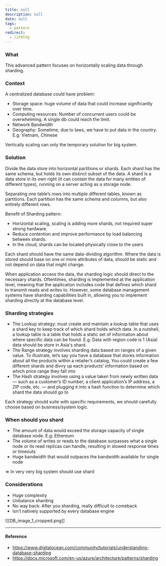 ```yaml
---
title: null
description: null
date: null
tags:
  - pattern
redirect:
  - /iF0lVg
---
```


### What

This advanced pattern focuses on horizontally scaling data through sharding.

### Context

A centralized database could have problem:

- Storage space: huge volume of data that could increase significantly over time.
- Computing resources: Number of concurrent users could be overwhelming. A single db could reach the limit.
- Network Bandwidth
- Geography: Sometime, due to laws, we have to put data in the country. E.g: Vietnam, Chinese

Vertically scaling can only the temporary solution for big system.

### Solution

Divide the data store into horizontal partitions or shards. Each shard has the same schema, but holds its own distinct subset of the data. A shard is a data store in its own right (it can contain the data for many entities of different types), running on a server acting as a storage node.

Separating one table’s rows into multiple different tables, known as partitions. Each partition has the same schema and columns, but also entirely different rows.

Benefit of Sharding pattern:

- Horizontal scaling, scaling is adding more shards, not required super strong hardware.
- Reduce contention and improve performance by load balancing between shards.
- In the cloud, shards can be located physically close to the users

Each shard should have the same data-dividing algorithm. Where the data is stored should base on one or more attributes of data, should be static and not depend on data that might change.

When application access the data, the sharding logic should direct to the necessary shards. Oftentimes, sharding is implemented at the application level, meaning that the application includes code that defines which shard to transmit reads and writes to. However, some database management systems have sharding capabilities built in, allowing you to implement sharding directly at the database level.

### Sharding strategies

- The Lookup strategy: must create and maintain a lookup table that uses a shard key to keep track of which shard holds which data. In a nutshell, a lookup table is a table that holds a static set of information about where specific data can be found. E.g: Data with region code is 1 (Asia) data should be store in Asia's shard.
- The Range strategy involves sharding data based on ranges of a given value. To illustrate, let’s say you have a database that stores information about all the products within a retailer’s catalog. You could create a few different shards and divvy up each products’ information based on which price range they fall into
- The Hash strategy involves using a value taken from newly written data — such as a customer’s ID number, a client application’s IP address, a ZIP code, etc. — and plugging it into a hash function to determine which shard the data should go to

Each strategy should suite with specific requirements, we should carefully choose based on business/system logic.

### When should you shard

- The amount of data would exceed the storage capacity of single database node. E.g: Ethereum
- The volume of writes or reads to the database surpasses what a single node or its read replicas can handle, resulting in slowed response times or timeouts
- Huge bandwidth that would outpaces the bandwidth available for single node

=> In very very big system should use shard

### Considerations

- Huge complexity
- Unbalance sharding
- No way back: After you sharding, really difficult to comeback
- Isn’t natively supported by every database engine

![[DB_image_1_cropped.png]]

---

#### Reference

- https://www.digitalocean.com/community/tutorials/understanding-database-sharding
- https://docs.microsoft.com/en-us/azure/architecture/patterns/sharding
